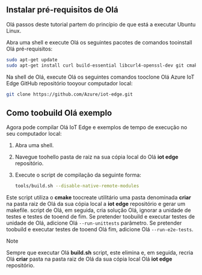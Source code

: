 ## <a name="install-hello-prerequisites"></a>Instalar pré-requisitos de Olá

Olá passos deste tutorial partem do princípio de que está a executar Ubuntu Linux.

Abra uma shell e execute Olá os seguintes pacotes de comandos tooinstall Olá pré-requisitos:

```bash
sudo apt-get update
sudo apt-get install curl build-essential libcurl4-openssl-dev git cmake libssl-dev uuid-dev valgrind libglib2.0-dev libtool autoconf
```

Na shell de Olá, execute Olá os seguintes comandos tooclone Olá Azure IoT Edge GitHub repositório tooyour computador local:

```bash
git clone https://github.com/Azure/iot-edge.git
```

## <a name="how-toobuild-hello-sample"></a>Como toobuild Olá exemplo

Agora pode compilar Olá IoT Edge e exemplos de tempo de execução no seu computador local:

1. Abra uma shell.

1. Navegue toohello pasta de raiz na sua cópia local do Olá **iot edge** repositório.

1. Execute o script de compilação da seguinte forma:

    ```sh
    tools/build.sh --disable-native-remote-modules
    ```

Este script utiliza o **cmake** toocreate utilitário uma pasta denominada **criar** na pasta raiz de Olá da sua cópia local a **iot edge** repositório e gerar um makefile. script de Olá, em seguida, cria solução Olá, ignorar a unidade de testes e testes de tooend de fim. Se pretender toobuild e executar testes de unidade de Olá, adicione Olá `--run-unittests` parâmetro. Se pretender toobuild e executar testes de tooend Olá fim, adicione Olá `--run-e2e-tests`.

> [!NOTE]
> Sempre que executar Olá **build.sh** script, este elimina e, em seguida, recria Olá **criar** pasta na pasta raiz de Olá da sua cópia local Olá **iot edge** repositório.
